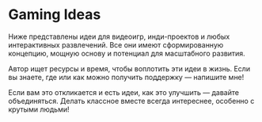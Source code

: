 # Gaming Ideas

Ниже представлены идеи для видеоигр, инди-проектов и любых интерактивных развлечений. Все они имеют сформированную концепцию, мощную основу и потенциал для масштабного развития.

Автор ищет ресурсы и время, чтобы воплотить эти идеи в жизнь. Если вы знаете, где или как можно получить поддержку — напишите мне!

Если вам это откликается и есть идеи, как это улучшить — давайте объединяться. Делать классное вместе всегда интереснее, особенно с крутыми людьми!
